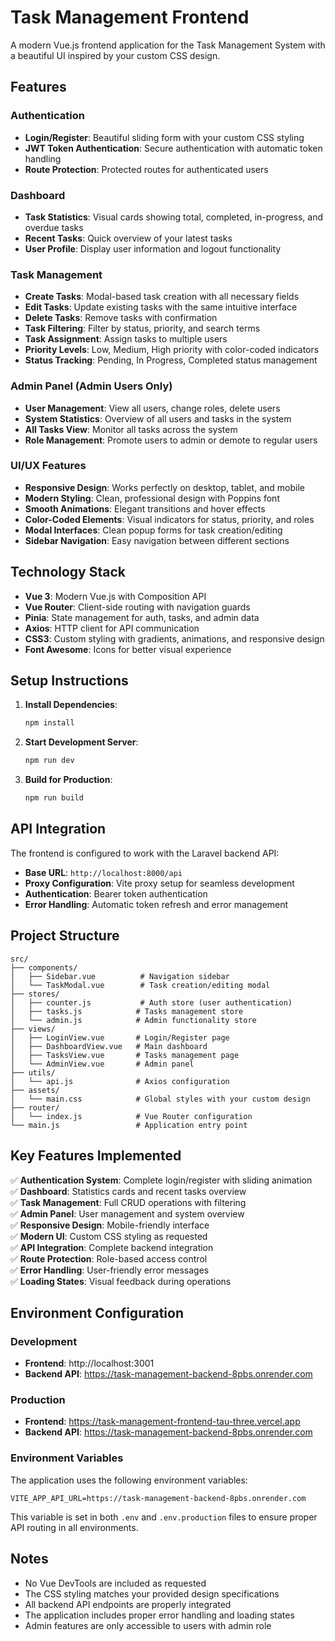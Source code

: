 # Task Management Frontend

A modern Vue.js frontend application for the Task Management System with a beautiful UI inspired by your custom CSS design.

## Features

### Authentication
- **Login/Register**: Beautiful sliding form with your custom CSS styling
- **JWT Token Authentication**: Secure authentication with automatic token handling
- **Route Protection**: Protected routes for authenticated users

### Dashboard
- **Task Statistics**: Visual cards showing total, completed, in-progress, and overdue tasks
- **Recent Tasks**: Quick overview of your latest tasks
- **User Profile**: Display user information and logout functionality

### Task Management
- **Create Tasks**: Modal-based task creation with all necessary fields
- **Edit Tasks**: Update existing tasks with the same intuitive interface
- **Delete Tasks**: Remove tasks with confirmation
- **Task Filtering**: Filter by status, priority, and search terms
- **Task Assignment**: Assign tasks to multiple users
- **Priority Levels**: Low, Medium, High priority with color-coded indicators
- **Status Tracking**: Pending, In Progress, Completed status management

### Admin Panel (Admin Users Only)
- **User Management**: View all users, change roles, delete users
- **System Statistics**: Overview of all users and tasks in the system
- **All Tasks View**: Monitor all tasks across the system
- **Role Management**: Promote users to admin or demote to regular users

### UI/UX Features
- **Responsive Design**: Works perfectly on desktop, tablet, and mobile
- **Modern Styling**: Clean, professional design with Poppins font
- **Smooth Animations**: Elegant transitions and hover effects
- **Color-Coded Elements**: Visual indicators for status, priority, and roles
- **Modal Interfaces**: Clean popup forms for task creation/editing
- **Sidebar Navigation**: Easy navigation between different sections

## Technology Stack

- **Vue 3**: Modern Vue.js with Composition API
- **Vue Router**: Client-side routing with navigation guards
- **Pinia**: State management for auth, tasks, and admin data
- **Axios**: HTTP client for API communication
- **CSS3**: Custom styling with gradients, animations, and responsive design
- **Font Awesome**: Icons for better visual experience

## Setup Instructions

1. **Install Dependencies**:
   ```bash
   npm install
   ```

2. **Start Development Server**:
   ```bash
   npm run dev
   ```

3. **Build for Production**:
   ```bash
   npm run build
   ```

## API Integration

The frontend is configured to work with the Laravel backend API:

- **Base URL**: `http://localhost:8000/api`
- **Proxy Configuration**: Vite proxy setup for seamless development
- **Authentication**: Bearer token authentication
- **Error Handling**: Automatic token refresh and error management

## Project Structure

```
src/
├── components/
│   ├── Sidebar.vue          # Navigation sidebar
│   └── TaskModal.vue        # Task creation/editing modal
├── stores/
│   ├── counter.js           # Auth store (user authentication)
│   ├── tasks.js            # Tasks management store
│   └── admin.js            # Admin functionality store
├── views/
│   ├── LoginView.vue       # Login/Register page
│   ├── DashboardView.vue   # Main dashboard
│   ├── TasksView.vue       # Tasks management page
│   └── AdminView.vue       # Admin panel
├── utils/
│   └── api.js              # Axios configuration
├── assets/
│   └── main.css            # Global styles with your custom design
├── router/
│   └── index.js            # Vue Router configuration
└── main.js                 # Application entry point
```

## Key Features Implemented

✅ **Authentication System**: Complete login/register with sliding animation  
✅ **Dashboard**: Statistics cards and recent tasks overview  
✅ **Task Management**: Full CRUD operations with filtering  
✅ **Admin Panel**: User management and system overview  
✅ **Responsive Design**: Mobile-friendly interface  
✅ **Modern UI**: Custom CSS styling as requested  
✅ **API Integration**: Complete backend integration  
✅ **Route Protection**: Role-based access control  
✅ **Error Handling**: User-friendly error messages  
✅ **Loading States**: Visual feedback during operations  

## Environment Configuration

### Development
- **Frontend**: http://localhost:3001
- **Backend API**: https://task-management-backend-8pbs.onrender.com

### Production
- **Frontend**: https://task-management-frontend-tau-three.vercel.app
- **Backend API**: https://task-management-backend-8pbs.onrender.com

### Environment Variables
The application uses the following environment variables:

```
VITE_APP_API_URL=https://task-management-backend-8pbs.onrender.com
```

This variable is set in both `.env` and `.env.production` files to ensure proper API routing in all environments.

## Notes

- No Vue DevTools are included as requested
- The CSS styling matches your provided design specifications
- All backend API endpoints are properly integrated
- The application includes proper error handling and loading states
- Admin features are only accessible to users with admin role